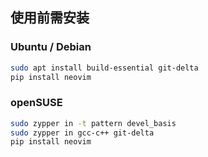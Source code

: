 ## 使用前需安装

### Ubuntu / Debian

```bash
sudo apt install build-essential git-delta
pip install neovim
```

### openSUSE

```bash
sudo zypper in -t pattern devel_basis
sudo zypper in gcc-c++ git-delta
pip install neovim
```
